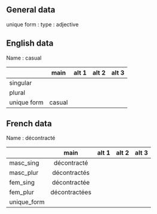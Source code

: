 ## General data

unique form :
type : adjective

## English data

Name : casual

|             |  main  | alt 1 | alt 2 | alt 3 |
| :---------- | :----: | :---: | :---: | ----- |
| singular    |        |       |       |       |
| plural      |        |       |       |       |
| unique form | casual |       |       |       |

## French data

Name : décontracté

|             |     main      | alt 1 | alt 2 | alt 3 |
| :---------- | :-----------: | :---: | :---: | :---: |
| masc_sing   |  décontracté  |       |       |       |
| masc_plur   | décontractés  |       |       |       |
| fem_sing    | décontractée  |       |       |       |
| fem_plur    | décontractées |       |       |       |
| unique_form |               |       |       |       |


